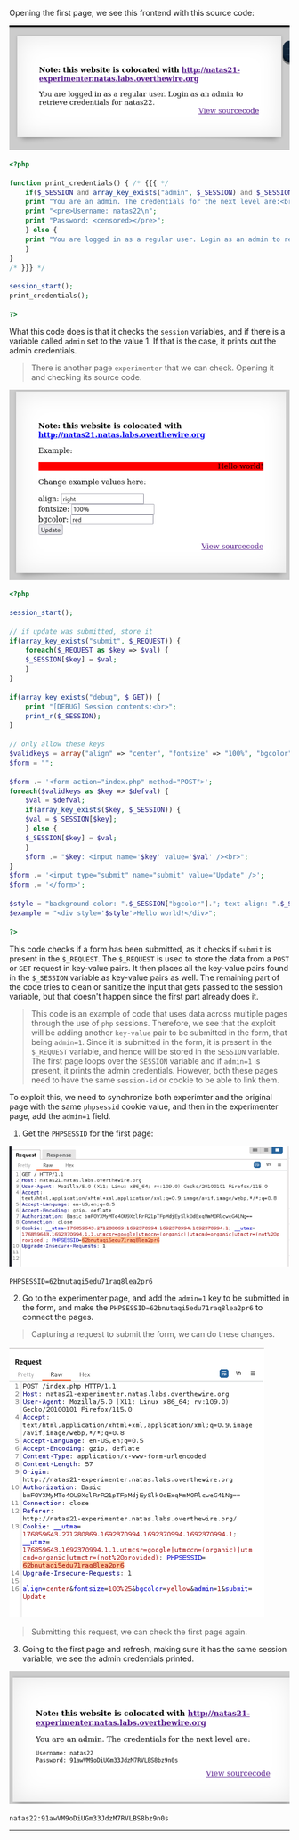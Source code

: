 
Opening the first page, we see this frontend with this source code:

![](./screenshots/21-2.png)

```PHP
<?php

function print_credentials() { /* {{{ */
    if($_SESSION and array_key_exists("admin", $_SESSION) and $_SESSION["admin"] == 1) {
    print "You are an admin. The credentials for the next level are:<br>";
    print "<pre>Username: natas22\n";
    print "Password: <censored></pre>";
    } else {
    print "You are logged in as a regular user. Login as an admin to retrieve credentials for natas22.";
    }
}
/* }}} */

session_start();
print_credentials();

?>
```

What this code does is that it checks the `session` variables, and if there is a variable called `admin` set to the value 1. If that is the case, it prints out the admin credentials.

> There is another page `experimenter` that we can check. Opening it and checking its source code.

![](./screenshots/21-1.png)

```php
<?php

session_start();

// if update was submitted, store it
if(array_key_exists("submit", $_REQUEST)) {
    foreach($_REQUEST as $key => $val) {
    $_SESSION[$key] = $val;
    }
}

if(array_key_exists("debug", $_GET)) {
    print "[DEBUG] Session contents:<br>";
    print_r($_SESSION);
}

// only allow these keys
$validkeys = array("align" => "center", "fontsize" => "100%", "bgcolor" => "yellow");
$form = "";

$form .= '<form action="index.php" method="POST">';
foreach($validkeys as $key => $defval) {
    $val = $defval;
    if(array_key_exists($key, $_SESSION)) {
    $val = $_SESSION[$key];
    } else {
    $_SESSION[$key] = $val;
    }
    $form .= "$key: <input name='$key' value='$val' /><br>";
}
$form .= '<input type="submit" name="submit" value="Update" />';
$form .= '</form>';

$style = "background-color: ".$_SESSION["bgcolor"]."; text-align: ".$_SESSION["align"]."; font-size: ".$_SESSION["fontsize"].";";
$example = "<div style='$style'>Hello world!</div>";

?>
```

This code checks if a form has been submitted, as it checks if `submit` is present in the `$_REQUEST`. The `$_REQUEST` is used to store the data from a `POST` or `GET` request in key-value pairs. 
It then places all the key-value pairs found in the `$_SESSION` variable as key-value pairs as well.
The remaining part of the code tries to clean or sanitize the input that gets passed to the session variable, but that doesn't happen since the first part already does it.

> This code is an example of code that uses data across multiple pages through the use of `php` sessions. Therefore, we see that the exploit will be adding another `key-value` pair to be submitted in the form, that being `admin=1`. Since it is submitted in the form, it is present in the `$_REQUEST` variable, and hence will be stored in the `SESSION` variable.
> The first page loops over the `SESSION` variable and if `admin=1` is present, it prints the admin credentials. However, both these pages need to have the same `session-id` or cookie to be able to link them.

To exploit this, we need to synchronize both experimter and the original page with the same `phpsessid` cookie value, and then in the experimenter page, add the `admin=1` field.

1. Get the `PHPSESSID` for the first page:

![](./screenshots/21-3.png)

`PHPSESSID=62bnutaqi5edu71raq8lea2pr6`

2. Go to the experimenter page, and add the `admin=1` key to be submitted in the form, and make the `PHPSESSID=62bnutaqi5edu71raq8lea2pr6` to connect the pages.

> Capturing a request to submit the form, we can do these changes.

![](./screenshots/21-4.png)

> Submitting this request, we can check the first page again.

3. Going to the first page and refresh, making sure it has the same session variable, we see the admin credentials printed.

![](./screenshots/21-5.png)

`natas22:91awVM9oDiUGm33JdzM7RVLBS8bz9n0s`

---





